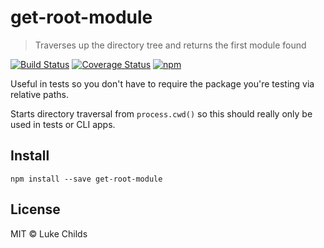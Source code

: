 # get-root-module

> Traverses up the directory tree and returns the first module found

[![Build Status](https://travis-ci.org/lukechilds/get-root-module.svg?branch=master)](https://travis-ci.org/lukechilds/get-root-module)
[![Coverage Status](https://coveralls.io/repos/github/lukechilds/get-root-module/badge.svg?branch=master)](https://coveralls.io/github/lukechilds/get-root-module?branch=master)
[![npm](https://img.shields.io/npm/v/get-root-module.svg)](https://www.npmjs.com/package/get-root-module)

Useful in tests so you don't have to require the package you're testing via relative paths.

Starts directory traversal from `process.cwd()` so this should really only be used in tests or CLI apps.

## Install

```shell
npm install --save get-root-module
```

## License

MIT © Luke Childs
